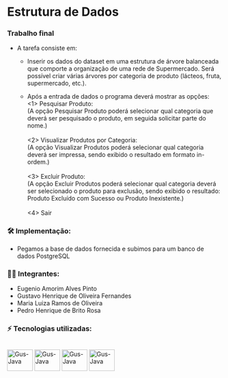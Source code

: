 # Estrutura de Dados

### Trabalho final

- A tarefa consiste em:
  - Inserir os dados do dataset em uma estrutura de árvore balanceada 
   que comporte a organização de uma rede de Supermercado. Será
   possível criar várias árvores por categoria de produto (lácteos, fruta, 
   supermercado, etc.).
   
  -  Após a entrada de dados o programa deverá mostrar as opções:
     <br> <1> Pesquisar Produto: <br>(A opção Pesquisar Produto poderá selecionar qual categoria que 
deverá ser pesquisado o produto, em seguida solicitar parte do nome.)
      <br>
     <br> <2> Visualizar Produtos por Categoria: <br>
     (A opção Visualizar Produtos poderá selecionar qual categoria 
deverá ser impressa, sendo exibido o resultado em formato in-ordem.)
     <br>
     <br> <3> Excluir Produto: <br>
     (A opção Excluir Produtos poderá selecionar qual categoria deverá 
ser selecionado o produto para exclusão, sendo exibido o resultado: 
Produto Excluído com Sucesso ou Produto Inexistente.)
     <br>
     <br> <4> Sair
     
### 🛠️ Implementação:
  - Pegamos a base de dados fornecida e subimos para um banco de dados PostgreSQL

### :construction_worker_woman:	Integrantes:
  - Eugenio Amorim Alves Pinto
  - Gustavo Henrique de Oliveira Fernandes
  - Maria Luiza Ramos de Oliveira
  - Pedro Henrique de Brito Rosa
     
### ⚡ Tecnologias utilizadas:

<div style="display: inline_block"><br>

  <img align="center" alt="Gus-Java" height="50" width="60" src="https://cdn.jsdelivr.net/gh/devicons/devicon/icons/apache/apache-original.svg" />          
  <img align="center" alt="Gus-Java" height="50" width="60" src="https://cdn.jsdelivr.net/gh/devicons/devicon/icons/docker/docker-original.svg" />
  <img align="center" alt="Gus-Java" height="50" width="60" src="https://cdn.jsdelivr.net/gh/devicons/devicon/icons/postgresql/postgresql-original.svg" />        
  <img align="center" alt="Gus-Java" height="50" width="60" src="https://cdn.jsdelivr.net/gh/devicons/devicon/icons/java/java-original-wordmark.svg">
</div>
